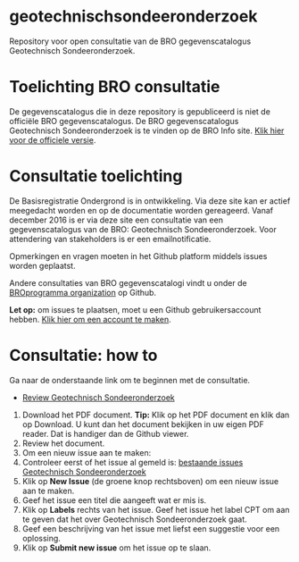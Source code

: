 # geotechnischsondeeronderzoek
Repository voor open consultatie van de BRO gegevenscatalogus Geotechnisch Sondeeronderzoek.

# Toelichting BRO consultatie
De gegevenscatalogus die in deze repository is gepubliceerd is niet de officiële BRO gegevenscatalogus. De BRO gegevenscatalogus Geotechnisch Sondeeronderzoek is te vinden op de BRO Info site. [Klik hier voor de officiele versie][5]. 

# Consultatie toelichting

De Basisregistratie Ondergrond is in ontwikkeling. Via deze site kan er actief meegedacht worden en op de documentatie worden gereageerd. Vanaf december 2016 is er via deze site een consultatie van een gegevenscatalogus van de BRO: Geotechnisch Sondeeronderzoek. Voor attendering van stakeholders is er een emailnotificatie.

Opmerkingen en vragen moeten in het Github platform middels issues worden geplaatst. 

Andere consultaties van BRO gegevenscatalogi vindt u onder de [BROprogramma organization][6] op Github. 

**Let op:** om issues te plaatsen, moet u een Github gebruikersaccount hebben. [Klik hier om een account te maken][4]. 


# Consultatie: how to
Ga naar de onderstaande link om te beginnen met de consultatie. 

- [Review Geotechnisch Sondeeronderzoek][2]

1. Download het PDF document. **Tip:** Klik op het PDF document en klik dan op Download. U kunt dan het document bekijken in uw eigen PDF reader. Dat is handiger dan de Github viewer.
2. Review het document.
3. Om een nieuw issue aan te maken: 
  1. Controleer eerst of het issue al gemeld is: [bestaande issues Geotechnisch Sondeeronderzoek][1]
  1. Klik op **New Issue** (de groene knop rechtsboven) om een nieuw issue aan te maken.
  1. Geef het issue een titel die aangeeft wat er mis is.
  1. Klik op **Labels** rechts van het issue. Geef het issue het label CPT om aan te geven dat het over Geotechnisch Sondeeronderzoek gaat. 
  1. Geef een beschrijving van het issue met liefst een suggestie voor een oplossing.
  1. Klik op **Submit new issue** om het issue op te slaan. 
  
[1]: https://github.com/BROprogramma/geotechnischsondeeronderzoek/issues
[2]: https://github.com/BROprogramma/geotechnischsondeeronderzoek/blob/master/Catalogus%20Geotechnisch%20Sondeeronderzoek.pdf
[4]: https://github.com/join
[5]: https://www.broinfo.nl/sites/www.broinfo.nl/files/broinfo_Catalogus%20voor%20Geotechnisch%20Sondeeronderzoek_maart%202016.pdf
[6]: https://github.com/BROprogramma

